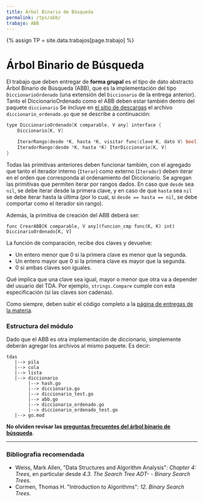```yaml
---
title: Árbol Binario de Búsqueda
permalink: /tps/abb/
trabajo: ABB
---
```

{% assign TP = site.data.trabajos[page.trabajo] %}

Árbol Binario de Búsqueda
=========================

El trabajo que deben entregar de **forma grupal** es el tipo de dato abstracto Árbol Binario de Búsqueda (ABB), que es la implementación del tipo `DiccionarioOrdenado` (una extensión del `Diccionario` de la entrega anterior). 
Tanto el DiccionarioOrdenado como el ABB deben estar también dentro del paquete `diccionario`
Se incluye en [el sitio de descargas]({{site.skel}}) el archivo `diccionario_ordenado.go` que se describe a continuación:

``` cpp
type DiccionarioOrdenado[K comparable, V any] interface {
	Diccionario[K, V]

	IterarRango(desde *K, hasta *K, visitar func(clave K, dato V) bool)
	IteradorRango(desde *K, hasta *K) IterDiccionario[K, V]
}

```

Todas las primitivas anteriores deben funcionar también, con el agregado que tanto el iterador interno (`Iterar`) como externo (`Iterador`) deben iterar en el orden que corresponda al ordenamiento del Diccionario. Se agregan las primitivas que permiten iterar por rangos dados. En caso que `desde` sea `nil`, se debe iterar desde la primera clave, y en caso de que `hasta` sea `nil` se debe iterar hasta la última (por lo cual, si `desde == hasta == nil`, se debe comportar como el iterador sin rango). 

Además, la primitiva de creación del ABB deberá ser: 
```golang
func CrearABB[K comparable, V any](funcion_cmp func(K, K) int) DiccinarioOrdenado[K, V]
```

La función de comparación, recibe dos claves y devuelve:
* Un entero menor que 0 si la primera clave es menor que la segunda.
* Un entero mayor que 0 si la primera clave es mayor que la segunda.
* 0 si ambas claves son iguales.

Qué implica que una clave sea igual, mayor o menor que otra va a depender del usuario del TDA.
Por ejemplo, `strings.Compare` cumple con esta especificación (si las claves son cadenas).

Como siempre, deben subir el código completo a la [página de entregas de la materia]({{site.entregas}}).

### Estructura del módulo

Dado que el ABB es otra implementación de diccionario, simplemente deberán agregar los archivos al mismo paquete. Es decir: 
```
tdas
   |--> pila
   |--> cola
   |--> lista
   |--> diccionario
   		|--> hash.go
   		|--> diccionario.go
   		|--> diccionario_test.go
   		|--> abb.go
   		|--> diccionario_ordenado.go
   		|--> diccionario_ordenado_test.go
   |--> go.mod
```

**No olviden revisar las [preguntas frecuentes del árbol binario de búsqueda](/algoritmos/faq/abb)**.

---
### Bibliografia recomendada
* Weiss, Mark Allen, "Data Structures and Algorithm Analysis": *Chapter 4: Trees*, en particular desde *4.3. The Search Tree ADT- - Binary Search Trees*.
* Cormen, Thomas H. "Introduction to Algorithms": *12. Binary Search Trees*.

